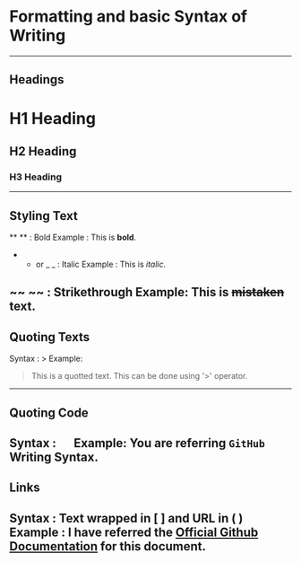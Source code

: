  # Formatting and basic Syntax of Writing
---------------------------------------
## Headings

# H1 Heading
## H2 Heading
### H3 Heading
--------------

## Styling Text

** ** : Bold
Example : This is **bold**.

* * or _ _ : Italic
Example : This is _italic_.

~~ ~~ : Strikethrough
Example: This is ~~mistaken~~ text.
-----------------------------------

## Quoting Texts

Syntax : >
Example:
> This is a quotted text.
> This can be done using '>' operator.
--------------------------------------

## Quoting Code

Syntax : `  `
Example: You are referring `GitHub` Writing Syntax.
---------------------------------------------------

## Links

Syntax : Text wrapped in [ ] and URL in ( )
Example : I have referred the [Official Github Documentation](https://help.github.com/articles/basic-writing-and-formatting-syntax/) for this document.  
---------------------------------------------------------------------------------------------------------------------------------------
